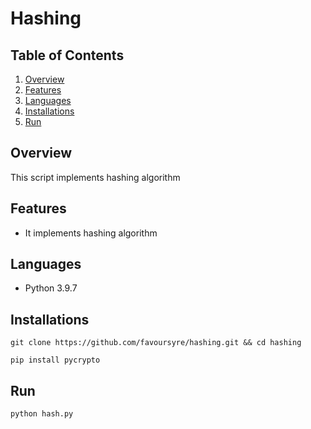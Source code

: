 # Hashing

## Table of Contents

1. [Overview](#overview)
2. [Features](#features)
3. [Languages](#languages)
4. [Installations](#installations)
5. [Run](#run)

## Overview

This script implements hashing algorithm

## Features

- It implements hashing algorithm

## Languages

- Python 3.9.7

## Installations

```shell
git clone https://github.com/favoursyre/hashing.git && cd hashing
```

```shell
pip install pycrypto
```

## Run

```shell
python hash.py
```
